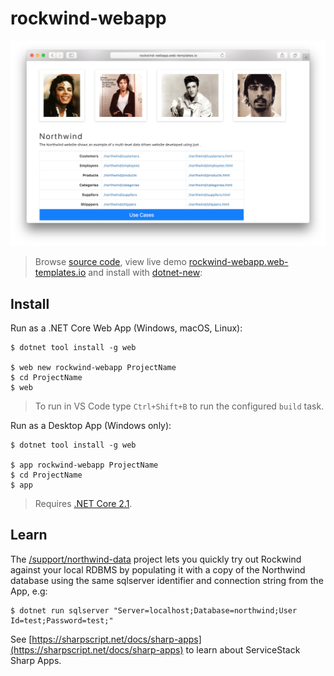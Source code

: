 # rockwind-webapp

[![](https://raw.githubusercontent.com/ServiceStack/Assets/master/csharp-templates/rockwind-webapp.png)](http://rockwind-webapp.web-templates.io/)

> Browse [source code](https://github.com/NetCoreTemplates/rockwind-webapp), view live demo [rockwind-webapp.web-templates.io](http://rockwind-webapp.web-templates.io) and install with [dotnet-new](http://docs.servicestack.net/dotnet-new):

## Install

Run as a .NET Core Web App (Windows, macOS, Linux):

    $ dotnet tool install -g web

    $ web new rockwind-webapp ProjectName
    $ cd ProjectName
    $ web

> To run in VS Code type `Ctrl+Shift+B` to run the configured `build` task.

Run as a Desktop App (Windows only):

    $ dotnet tool install -g web

    $ app rockwind-webapp ProjectName
    $ cd ProjectName
    $ app

> Requires [.NET Core 2.1](https://www.microsoft.com/net/download/dotnet-core/2.1).

## Learn

The [/support/northwind-data](https://github.com/ServiceStack/dotnet-app/tree/master/src/support/northwind-data) project lets you quickly try out Rockwind against your local RDBMS by populating it with a copy of the Northwind database using the same sqlserver identifier and connection string from the App, e.g:

    $ dotnet run sqlserver "Server=localhost;Database=northwind;User Id=test;Password=test;"

See [https://sharpscript.net/docs/sharp-apps](https://sharpscript.net/docs/sharp-apps) to learn about ServiceStack Sharp Apps.
